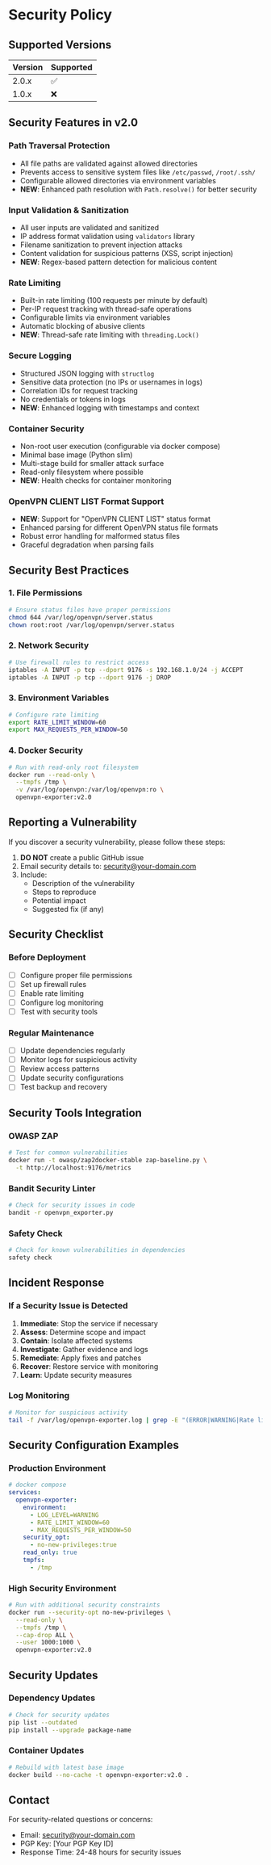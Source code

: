 # Security Policy

## Supported Versions

| Version | Supported          |
| ------- | ------------------ |
| 2.0.x   | :white_check_mark: |
| 1.0.x   | :x:                |

## Security Features in v2.0

### Path Traversal Protection
- All file paths are validated against allowed directories
- Prevents access to sensitive system files like `/etc/passwd`, `/root/.ssh/`
- Configurable allowed directories via environment variables
- **NEW**: Enhanced path resolution with `Path.resolve()` for better security

### Input Validation & Sanitization
- All user inputs are validated and sanitized
- IP address format validation using `validators` library
- Filename sanitization to prevent injection attacks
- Content validation for suspicious patterns (XSS, script injection)
- **NEW**: Regex-based pattern detection for malicious content

### Rate Limiting
- Built-in rate limiting (100 requests per minute by default)
- Per-IP request tracking with thread-safe operations
- Configurable limits via environment variables
- Automatic blocking of abusive clients
- **NEW**: Thread-safe rate limiting with `threading.Lock()`

### Secure Logging
- Structured JSON logging with `structlog`
- Sensitive data protection (no IPs or usernames in logs)
- Correlation IDs for request tracking
- No credentials or tokens in logs
- **NEW**: Enhanced logging with timestamps and context

### Container Security
- Non-root user execution (configurable via docker compose)
- Minimal base image (Python slim)
- Multi-stage build for smaller attack surface
- Read-only filesystem where possible
- **NEW**: Health checks for container monitoring

### OpenVPN CLIENT LIST Format Support
- **NEW**: Support for "OpenVPN CLIENT LIST" status format
- Enhanced parsing for different OpenVPN status file formats
- Robust error handling for malformed status files
- Graceful degradation when parsing fails

## Security Best Practices

### 1. File Permissions
```bash
# Ensure status files have proper permissions
chmod 644 /var/log/openvpn/server.status
chown root:root /var/log/openvpn/server.status
```

### 2. Network Security
```bash
# Use firewall rules to restrict access
iptables -A INPUT -p tcp --dport 9176 -s 192.168.1.0/24 -j ACCEPT
iptables -A INPUT -p tcp --dport 9176 -j DROP
```

### 3. Environment Variables
```bash
# Configure rate limiting
export RATE_LIMIT_WINDOW=60
export MAX_REQUESTS_PER_WINDOW=50
```

### 4. Docker Security
```bash
# Run with read-only root filesystem
docker run --read-only \
  --tmpfs /tmp \
  -v /var/log/openvpn:/var/log/openvpn:ro \
  openvpn-exporter:v2.0
```

## Reporting a Vulnerability

If you discover a security vulnerability, please follow these steps:

1. **DO NOT** create a public GitHub issue
2. Email security details to: security@your-domain.com
3. Include:
   - Description of the vulnerability
   - Steps to reproduce
   - Potential impact
   - Suggested fix (if any)

## Security Checklist

### Before Deployment
- [ ] Configure proper file permissions
- [ ] Set up firewall rules
- [ ] Enable rate limiting
- [ ] Configure log monitoring
- [ ] Test with security tools

### Regular Maintenance
- [ ] Update dependencies regularly
- [ ] Monitor logs for suspicious activity
- [ ] Review access patterns
- [ ] Update security configurations
- [ ] Test backup and recovery

## Security Tools Integration

### OWASP ZAP
```bash
# Test for common vulnerabilities
docker run -t owasp/zap2docker-stable zap-baseline.py \
  -t http://localhost:9176/metrics
```

### Bandit Security Linter
```bash
# Check for security issues in code
bandit -r openvpn_exporter.py
```

### Safety Check
```bash
# Check for known vulnerabilities in dependencies
safety check
```

## Incident Response

### If a Security Issue is Detected
1. **Immediate**: Stop the service if necessary
2. **Assess**: Determine scope and impact
3. **Contain**: Isolate affected systems
4. **Investigate**: Gather evidence and logs
5. **Remediate**: Apply fixes and patches
6. **Recover**: Restore service with monitoring
7. **Learn**: Update security measures

### Log Monitoring
```bash
# Monitor for suspicious activity
tail -f /var/log/openvpn-exporter.log | grep -E "(ERROR|WARNING|Rate limit)"
```

## Security Configuration Examples

### Production Environment
```yaml
# docker compose
services:
  openvpn-exporter:
    environment:
      - LOG_LEVEL=WARNING
      - RATE_LIMIT_WINDOW=60
      - MAX_REQUESTS_PER_WINDOW=50
    security_opt:
      - no-new-privileges:true
    read_only: true
    tmpfs:
      - /tmp
```

### High Security Environment
```bash
# Run with additional security constraints
docker run --security-opt no-new-privileges \
  --read-only \
  --tmpfs /tmp \
  --cap-drop ALL \
  --user 1000:1000 \
  openvpn-exporter:v2.0
```

## Security Updates

### Dependency Updates
```bash
# Check for security updates
pip list --outdated
pip install --upgrade package-name
```

### Container Updates
```bash
# Rebuild with latest base image
docker build --no-cache -t openvpn-exporter:v2.0 .
```

## Contact

For security-related questions or concerns:
- Email: security@your-domain.com
- PGP Key: [Your PGP Key ID]
- Response Time: 24-48 hours for security issues
